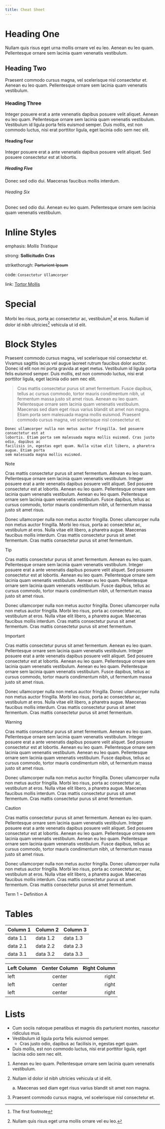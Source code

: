```yaml
---
title: Cheat Sheet
---
```


# Heading One

Nullam quis risus eget urna mollis ornare vel eu leo. Aenean eu leo quam. Pellentesque ornare sem lacinia quam venenatis vestibulum.

## Heading Two

Praesent commodo cursus magna, vel scelerisque nisl consectetur et. Aenean eu leo quam. Pellentesque ornare sem lacinia quam venenatis vestibulum.

### Heading Three

Integer posuere erat a ante venenatis dapibus posuere velit aliquet. Aenean eu leo quam. Pellentesque ornare sem lacinia quam venenatis vestibulum. Vestibulum id ligula porta felis euismod semper. Duis mollis, est non commodo luctus, nisi erat porttitor ligula, eget lacinia odio sem nec elit.

#### Heading Four

Integer posuere erat a ante venenatis dapibus posuere velit aliquet. Sed posuere consectetur est at lobortis.

##### Heading Five

Donec sed odio dui. Maecenas faucibus mollis interdum.

###### Heading Six

Donec sed odio dui. Aenean eu leo quam. Pellentesque ornare sem lacinia quam venenatis vestibulum.

# Inline Styles

emphasis: *Mollis Tristique*

strong: **Sollicitudin Cras**

strikethorugh: ~~Parturient Ipsum~~

code: `Consectetur Ullamcorper`

link: [Tortor Mollis](https://example.com)

# Special

Morbi leo risus, porta ac consectetur ac, vestibulum[^1] at eros. Nullam id dolor id nibh ultricies[^note] vehicula ut id elit.

[^1]: The first footnote

[^note]: Nullam quis risus eget urna mollis ornare vel eu leo.

# Block Styles

Praesent commodo cursus magna, vel scelerisque nisl consectetur et. Vivamus sagittis lacus vel augue laoreet rutrum faucibus dolor auctor. Donec id elit non mi porta gravida at eget metus. Vestibulum id ligula porta felis euismod semper. Duis mollis, est non commodo luctus, nisi erat porttitor ligula, eget lacinia odio sem nec elit.

> Cras mattis consectetur purus sit amet fermentum. Fusce dapibus, tellus ac cursus commodo, tortor mauris condimentum nibh, ut fermentum massa justo sit amet risus. Aenean eu leo quam. Pellentesque ornare sem lacinia quam venenatis vestibulum. Maecenas sed diam eget risus varius blandit sit amet non magna. Etiam porta sem malesuada magna mollis euismod. Praesent commodo cursus magna, vel scelerisque nisl consectetur et.

```
Donec ullamcorper nulla non metus auctor fringilla. Sed posuere consectetur est at
lobortis. Etiam porta sem malesuada magna mollis euismod. Cras justo odio, dapibus ac
facilisis in, egestas eget quam. Nulla vitae elit libero, a pharetra augue. Etiam porta
sem malesuada magna mollis euismod.
```

> [!note]
> Cras mattis consectetur purus sit amet fermentum. Aenean eu leo quam. Pellentesque ornare sem lacinia quam venenatis vestibulum. Integer posuere erat a ante venenatis dapibus posuere velit aliquet. Sed posuere consectetur est at lobortis. Aenean eu leo quam. Pellentesque ornare sem lacinia quam venenatis vestibulum. Aenean eu leo quam. Pellentesque ornare sem lacinia quam venenatis vestibulum. Fusce dapibus, tellus ac cursus commodo, tortor mauris condimentum nibh, ut fermentum massa justo sit amet risus.
>
> Donec ullamcorper nulla non metus auctor fringilla. Donec ullamcorper nulla non metus auctor fringilla. Morbi leo risus, porta ac consectetur ac, vestibulum at eros. Nulla vitae elit libero, a pharetra augue. Maecenas faucibus mollis interdum. Cras mattis consectetur purus sit amet fermentum. Cras mattis consectetur purus sit amet fermentum.

> [!tip]
> Cras mattis consectetur purus sit amet fermentum. Aenean eu leo quam. Pellentesque ornare sem lacinia quam venenatis vestibulum. Integer posuere erat a ante venenatis dapibus posuere velit aliquet. Sed posuere consectetur est at lobortis. Aenean eu leo quam. Pellentesque ornare sem lacinia quam venenatis vestibulum. Aenean eu leo quam. Pellentesque ornare sem lacinia quam venenatis vestibulum. Fusce dapibus, tellus ac cursus commodo, tortor mauris condimentum nibh, ut fermentum massa justo sit amet risus.
>
> Donec ullamcorper nulla non metus auctor fringilla. Donec ullamcorper nulla non metus auctor fringilla. Morbi leo risus, porta ac consectetur ac, vestibulum at eros. Nulla vitae elit libero, a pharetra augue. Maecenas faucibus mollis interdum. Cras mattis consectetur purus sit amet fermentum. Cras mattis consectetur purus sit amet fermentum.

> [!important]
> Cras mattis consectetur purus sit amet fermentum. Aenean eu leo quam. Pellentesque ornare sem lacinia quam venenatis vestibulum. Integer posuere erat a ante venenatis dapibus posuere velit aliquet. Sed posuere consectetur est at lobortis. Aenean eu leo quam. Pellentesque ornare sem lacinia quam venenatis vestibulum. Aenean eu leo quam. Pellentesque ornare sem lacinia quam venenatis vestibulum. Fusce dapibus, tellus ac cursus commodo, tortor mauris condimentum nibh, ut fermentum massa justo sit amet risus.
>
> Donec ullamcorper nulla non metus auctor fringilla. Donec ullamcorper nulla non metus auctor fringilla. Morbi leo risus, porta ac consectetur ac, vestibulum at eros. Nulla vitae elit libero, a pharetra augue. Maecenas faucibus mollis interdum. Cras mattis consectetur purus sit amet fermentum. Cras mattis consectetur purus sit amet fermentum.

> [!warning]
> Cras mattis consectetur purus sit amet fermentum. Aenean eu leo quam. Pellentesque ornare sem lacinia quam venenatis vestibulum. Integer posuere erat a ante venenatis dapibus posuere velit aliquet. Sed posuere consectetur est at lobortis. Aenean eu leo quam. Pellentesque ornare sem lacinia quam venenatis vestibulum. Aenean eu leo quam. Pellentesque ornare sem lacinia quam venenatis vestibulum. Fusce dapibus, tellus ac cursus commodo, tortor mauris condimentum nibh, ut fermentum massa justo sit amet risus.
>
> Donec ullamcorper nulla non metus auctor fringilla. Donec ullamcorper nulla non metus auctor fringilla. Morbi leo risus, porta ac consectetur ac, vestibulum at eros. Nulla vitae elit libero, a pharetra augue. Maecenas faucibus mollis interdum. Cras mattis consectetur purus sit amet fermentum. Cras mattis consectetur purus sit amet fermentum.

> [!caution]
> Cras mattis consectetur purus sit amet fermentum. Aenean eu leo quam. Pellentesque ornare sem lacinia quam venenatis vestibulum. Integer posuere erat a ante venenatis dapibus posuere velit aliquet. Sed posuere consectetur est at lobortis. Aenean eu leo quam. Pellentesque ornare sem lacinia quam venenatis vestibulum. Aenean eu leo quam. Pellentesque ornare sem lacinia quam venenatis vestibulum. Fusce dapibus, tellus ac cursus commodo, tortor mauris condimentum nibh, ut fermentum massa justo sit amet risus.
>
> Donec ullamcorper nulla non metus auctor fringilla. Donec ullamcorper nulla non metus auctor fringilla. Morbi leo risus, porta ac consectetur ac, vestibulum at eros. Nulla vitae elit libero, a pharetra augue. Maecenas faucibus mollis interdum. Cras mattis consectetur purus sit amet fermentum. Cras mattis consectetur purus sit amet fermentum.

Term 1
~   Definition A

# Tables

| Column 1 | Column 2 | Column 3 |
| -------- | -------- | -------- |
| data 1.1 | data 1.2 | data 1.3 |
| data 2.1 | data 2.2 | data 2.3 |
| data 3.1 | data 3.2 | data 3.3 |

| Left Column | Center Column | Right Column |
| :---------- | :-----------: | -----------: |
| left        | center        | right        |
| left        | center        | right        |
| left        | center        | right        |

# Lists

- Cum sociis natoque penatibus et magnis dis parturient montes, nascetur ridiculus mus.
- Vestibulum id ligula porta felis euismod semper.
    + Cras justo odio, dapibus ac facilisis in, egestas eget quam.
- Duis mollis, est non commodo luctus, nisi erat porttitor ligula, eget lacinia odio sem nec elit.

1. Aenean eu leo quam. Pellentesque ornare sem lacinia quam venenatis vestibulum.

2. Nullam id dolor id nibh ultricies vehicula ut id elit.

    a. Maecenas sed diam eget risus varius blandit sit amet non magna.

3. Praesent commodo cursus magna, vel scelerisque nisl consectetur et.
